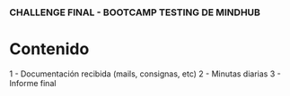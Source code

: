 ### CHALLENGE FINAL - BOOTCAMP TESTING DE MINDHUB

# Contenido
1 - Documentación recibida (mails, consignas, etc)
2 - Minutas diarias
3 - Informe final
